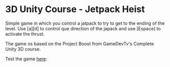 # 3D Unity Course - Jetpack Heist

Simple game in which you control a jatpack to try to get to the ending of the level.
Use [a][d] to control que direction of the japack and use [Espace] to activate the thrust.

The game os based on the Project Boost from GameDevTv's Complete Unity 3D course.

Test the game [here](https://sharemygame.com/@MatBM/jetpack-booster):

